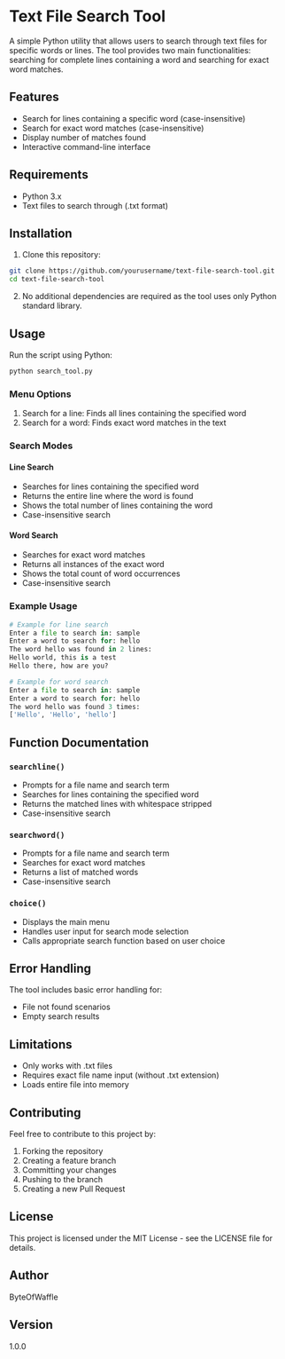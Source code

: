 # Text File Search Tool

A simple Python utility that allows users to search through text files for specific words or lines. The tool provides two main functionalities: searching for complete lines containing a word and searching for exact word matches.

## Features

- Search for lines containing a specific word (case-insensitive)
- Search for exact word matches (case-insensitive)
- Display number of matches found
- Interactive command-line interface

## Requirements

- Python 3.x
- Text files to search through (.txt format)

## Installation

1. Clone this repository:
```bash
git clone https://github.com/yourusername/text-file-search-tool.git
cd text-file-search-tool
```

2. No additional dependencies are required as the tool uses only Python standard library.

## Usage

Run the script using Python:

```bash
python search_tool.py
```

### Menu Options

1. Search for a line: Finds all lines containing the specified word
2. Search for a word: Finds exact word matches in the text

### Search Modes

#### Line Search
- Searches for lines containing the specified word
- Returns the entire line where the word is found
- Shows the total number of lines containing the word
- Case-insensitive search

#### Word Search
- Searches for exact word matches
- Returns all instances of the exact word
- Shows the total count of word occurrences
- Case-insensitive search

### Example Usage

```python
# Example for line search
Enter a file to search in: sample
Enter a word to search for: hello
The word hello was found in 2 lines:
Hello world, this is a test
Hello there, how are you?

# Example for word search
Enter a file to search in: sample
Enter a word to search for: hello
The word hello was found 3 times:
['Hello', 'Hello', 'hello']
```

## Function Documentation

### `searchline()`
- Prompts for a file name and search term
- Searches for lines containing the specified word
- Returns the matched lines with whitespace stripped
- Case-insensitive search

### `searchword()`
- Prompts for a file name and search term
- Searches for exact word matches
- Returns a list of matched words
- Case-insensitive search

### `choice()`
- Displays the main menu
- Handles user input for search mode selection
- Calls appropriate search function based on user choice

## Error Handling

The tool includes basic error handling for:
- File not found scenarios
- Empty search results

## Limitations

- Only works with .txt files
- Requires exact file name input (without .txt extension)
- Loads entire file into memory

## Contributing

Feel free to contribute to this project by:
1. Forking the repository
2. Creating a feature branch
3. Committing your changes
4. Pushing to the branch
5. Creating a new Pull Request

## License

This project is licensed under the MIT License - see the LICENSE file for details.

## Author

ByteOfWaffle

## Version

1.0.0
